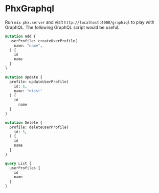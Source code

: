 # PhxGraphql

Run `mix phx.server` and visit `http://localhost:4000/graphiql` to play with GraphQL. The following GraphQL script would be useful.

```graphql
mutation Add {
  userProfile: createUserProfile(
    name: "name",
  ) {
  	id
    name
  }
}

mutation Update {
  profile: updateUserProfile(
    id: 6,
  	name: "ntest"
  ) {
    id
	  name
  }
}

mutation Delete {
  profile: deleteUserProfile(
    id: 5,
  ) {
    id
    name
  }
}

query List {
  userProfiles {
    id
    name
  }
}
```

